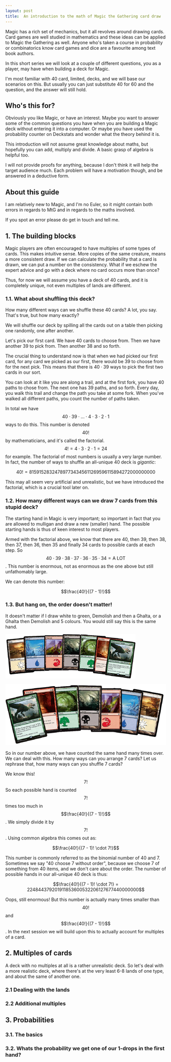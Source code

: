 ```yaml
---
layout: post
title:  An introduction to the math of Magic the Gathering card draw
---
```


Magic has a rich set of mechanics, but it all revolves around drawing cards. Card games are well studied in mathematics and these ideas can be applied to Magic the Gathering as well. Anyone who's taken a course in probability or combinatorics know card games and dice are a favourite among text book authors. 

In this short series we will look at a couple of different questions, you as a player, may have when building a deck for Magic.

I'm most familiar with 40 card, limited, decks, and we will base our scenarios on this. But usually you can just substitute 40 for 60 and the question, and the answer will still hold.

## Who's this for?
Obviously you like Magic, or have an interest. Maybe you want to answer some of the common questions you have when you are building a Magic deck without entering it into a computer. Or maybe you have used the probability counter on Deckstats and wonder what the theory behind it is.

This introduction will not assume great knowledge about maths, but hopefully you can add, multiply and divide. A basic grasp of algebra is helpful too.

I will not provide proofs for anything, because I don't think it will help the target audience much. Each problem will have a motivation though, and be answered in a deductive form.

## About this guide
I am relatively new to Magic, and I'm no Euler, so it might contain both errors in regards to MtG and in regards to the maths involved.

If you spot an error please do get in touch and tell me.

## 1. The building blocks

Magic players are often encouraged to have multiples of some types of cards. This makes intuitive sense. More copies of the same creature, means a more consistent draw. If we can calculate the probability that a card is drawn, we can put a number on the consistency. What if we eschew the expert advice and go with a deck where no card occurs more than once? 

Thus, for now we will assume you have a deck of 40 cards, and it is completely unique, not even multiples of lands are different.

### 1.1. What about shuffling this deck?

How many different ways can we shuffle these 40 cards? A lot, you say. That's true, but how many exactly?

We will shuffle our deck by spilling all the cards out on a table then picking one randomly, one after another.

Let's pick our first card. We have 40 cards to choose from. Then we have another 39 to pick from. Then another 38 and so forth. 

The crucial thing to understand now is that when we had picked our first card, for any card we picked as our first, there would be 39 to choose from for the next pick. This means that there is $40 \cdot 39$ ways to pick the first two cards in our sort.

You can look at it like you are along a trail, and at the first fork, you have 40 paths to chose from. The next one has 39 paths, and so forth. Every day, you walk this trail and change the path you take at some fork. When you've walked all different paths, you count the number of paths taken.

In total we have $$40 \cdot 39 \cdot \ldots \cdot 4 \cdot 3 \cdot 2 \cdot 1$$ ways to do this. This number is denoted $$40!$$ by mathematicians, and it's called the factorial. $$4! = 4 \cdot 3 \cdot 2 \cdot 1 = 24$$ for example. The factorial of most numbers is usually a very large number. In fact, the number of ways to shuffle an all-unique 40 deck is *gigantic*:

$$40! = 815915283247897734345611269596115894272000000000$$

This may all seem very artificial and unrealistic, but we have introduced the factorial, which is a crucial tool later on.

### 1.2. How many different ways can we draw 7 cards from this stupid deck?

The starting hand in Magic is very important; so important in fact that you are allowed to mulligan and draw a new (smaller) hand. The possible starting hands is thus of keen interest to most players. 

Armed with the factorial above, we know that there are 40, then 39, then 38, then 37, then 36, then 35 and finally 34 cards to possible cards at each step. So $$40 \cdot 39 \cdot 38 \cdot 37 \cdot 36 \cdot 35 \cdot 34 = \text{A LOT}$$. This number is enormous, not as enormous as the one above but still unfathomably large.

We can denote this number:

$$\frac{40!}{(7 - 1)!}$$

### 1.3. But hang on, the order doesn't matter!

It doesn't matter if I draw white to green, Demolish and then a Ghalta, or a Ghalta then Demolish and 5 colours. You would still say this is the same hand.

![Image showing cards in one ordering](/public/mtg-unique-hand1.png)

![Image showing cards in one ordering](/public/mtg-unique-hand2.png)

So in our number above, we have counted the same hand many times over. We can deal with this. How many ways can you arrange 7 cards? Let us rephrase that, how many ways can you shuffle 7 cards?


We know this! $$7!$$ So each possible hand is counted $$7!$$ times too much in $$\frac{40!}{(7 - 1)!}$$. We simply divide it by $$7!$$. Using common algebra this comes out as:

$$\frac{40!}{(7 - 1)! \cdot 7!}$$

This number is commonly referred to as the binomial number of 40 and 7. Sometimes we say "40 choose 7 without order", because we choose 7 of something from 40 items, and we don't care about the order. The number of possible hands in our all-unique 40 deck is thus:

$$\frac{40!}{(7 - 1)! \cdot 7!} = 224844379201911853600532206127677440000000$$

Oops, still enormous! But this number is actually many times smaller than $$40!$$ and $$\frac{40!}{(7 - 1)!}$$. In the next session we will build upon this to actually account for multiples of a card.

## 2. Multiples of cards

A deck with no multiples at all is a rather unrealistic deck. So let's deal with a more realistic deck, where there's at the very least 6-8 lands of one type, and about the same of another one.

### 2.1 Dealing with the lands

### 2.2 Additional multiples

## 3. Probabilities

### 3.1. The basics

### 3.2. Whats the probability we get one of our 1-drops in the first hand?
